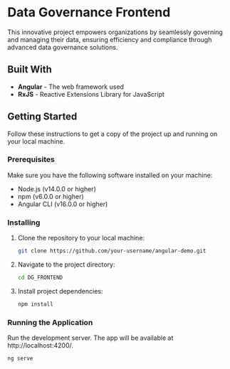 # Data Governance Frontend

This innovative project empowers organizations by seamlessly governing and managing their data, ensuring efficiency and compliance through advanced data governance solutions.

## Built With

- **Angular** - The web framework used
- **RxJS** - Reactive Extensions Library for JavaScript

## Getting Started

Follow these instructions to get a copy of the project up and running on your local machine.

### Prerequisites

Make sure you have the following software installed on your machine:

- Node.js (v14.0.0 or higher)
- npm (v6.0.0 or higher)
- Angular CLI (v16.0.0 or higher)

### Installing

1. Clone the repository to your local machine:

    ```bash
    git clone https://github.com/your-username/angular-demo.git
    ```

2. Navigate to the project directory:

    ```bash
    cd DG_FRONTEND
    ```

3. Install project dependencies:

    ```bash
    npm install
    ```

### Running the Application

Run the development server. The app will be available at http://localhost:4200/.

```bash
ng serve
